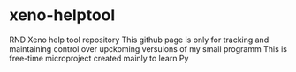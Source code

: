 # xeno-helptool
RND Xeno help tool repository
This github page is only for tracking and maintaining control over upckoming versuions of my small programm
This is free-time microproject created mainly to learn Py
